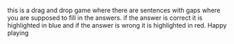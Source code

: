 this is a drag and drop game where there are sentences with gaps where you are supposed to fill in the answers. if the answer is correct it is highlighted in blue and if the answer is wrong it is highlighted in red. Happy playing
